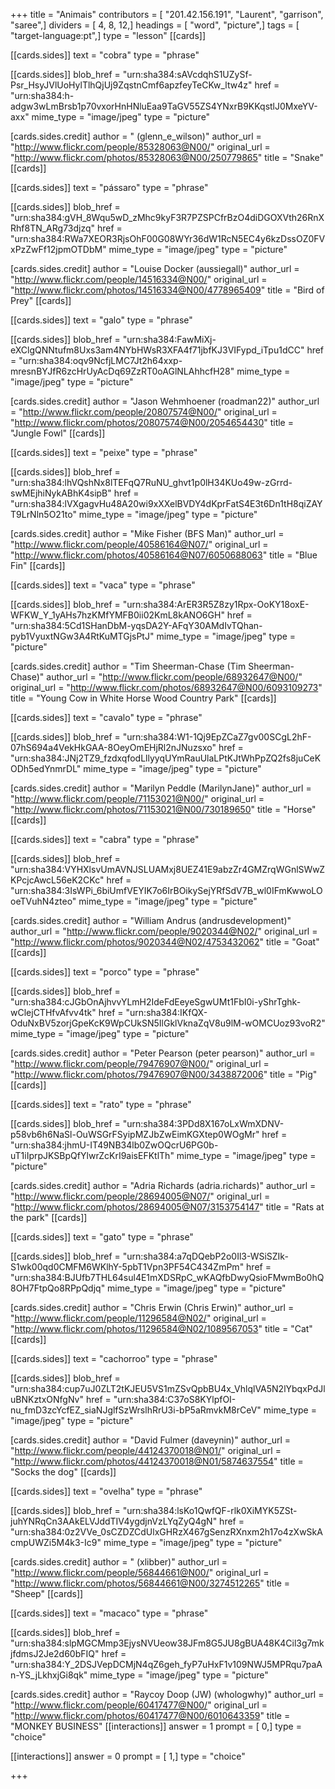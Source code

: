 +++
title = "Animais"
contributors = [ "201.42.156.191", "Laurent", "garrison", "saree",]
dividers = [ 4, 8, 12,]
headings = [ "word", "picture",]
tags = [ "target-language:pt",]
type = "lesson"
[[cards]]

[[cards.sides]]
text = "cobra"
type = "phrase"

[[cards.sides]]
blob_href = "urn:sha384:sAVcdqhS1UZySf-Psr_HsyJVlUoHylTlhQjUj9ZqstnCmf6apzfeyTeCKw_ltw4z"
href = "urn:sha384:h-adgw3wLmBrsb1p70vxorHnHNluEaa9TaGV55ZS4YNxrB9KKqstlJ0MxeYV-axx"
mime_type = "image/jpeg"
type = "picture"

[cards.sides.credit]
author = " (glenn_e_wilson)"
author_url = "http://www.flickr.com/people/85328063@N00/"
original_url = "http://www.flickr.com/photos/85328063@N00/250779865"
title = "Snake"
[[cards]]

[[cards.sides]]
text = "pássaro"
type = "phrase"

[[cards.sides]]
blob_href = "urn:sha384:gVH_8Wqu5wD_zMhc9kyF3R7PZSPCfrBzO4diDGOXVth26RnXRhf8TN_ARg73djzq"
href = "urn:sha384:RWa7XEOR3RjsOhF00G08WYr36dW1RcN5EC4y6kzDssOZ0FVxPzZwFf12jpmOTDbM"
mime_type = "image/jpeg"
type = "picture"

[cards.sides.credit]
author = "Louise Docker (aussiegall)"
author_url = "http://www.flickr.com/people/14516334@N00/"
original_url = "http://www.flickr.com/photos/14516334@N00/4778965409"
title = "Bird of Prey"
[[cards]]

[[cards.sides]]
text = "galo"
type = "phrase"

[[cards.sides]]
blob_href = "urn:sha384:FawMiXj-eXClgQNNtufm8Uxs3am4NYbHWsR3XFA4f71jbfKJ3VIFypd_iTpu1dCC"
href = "urn:sha384:oqv9NcfjLMC7Jt2h64xxp-mresnBYJfR6zcHrUyAcDq69ZzRT0oAGlNLAhhcfH28"
mime_type = "image/jpeg"
type = "picture"

[cards.sides.credit]
author = "Jason Wehmhoener (roadman22)"
author_url = "http://www.flickr.com/people/20807574@N00/"
original_url = "http://www.flickr.com/photos/20807574@N00/2054654430"
title = "Jungle Fowl"
[[cards]]

[[cards.sides]]
text = "peixe"
type = "phrase"

[[cards.sides]]
blob_href = "urn:sha384:lhVQshNx8lTEFqQ7RuNU_ghvt1p0lH34KUo49w-zGrrd-swMEjhiNykABhK4sipB"
href = "urn:sha384:lVXgagvHu48A20wi9xXXelBVDY4dKprFatS4E3t6Dn1tH8qiZAYT9LrNln5O21to"
mime_type = "image/jpeg"
type = "picture"

[cards.sides.credit]
author = "Mike Fisher (BFS Man)"
author_url = "http://www.flickr.com/people/40586164@N07/"
original_url = "http://www.flickr.com/photos/40586164@N07/6050688063"
title = "Blue Fin"
[[cards]]

[[cards.sides]]
text = "vaca"
type = "phrase"

[[cards.sides]]
blob_href = "urn:sha384:ArER3R5Z8zy1Rpx-OoKY18oxE-WFKW_Y_1yAHs7hzKMfYMFB0ii02KmL8kANO6GH"
href = "urn:sha384:5Cd1SHanDbM-yqsDA2Y-AFqY30AMdIvTQhan-pyb1VyuxtNGw3A4RtKuMTGjsPtJ"
mime_type = "image/jpeg"
type = "picture"

[cards.sides.credit]
author = "Tim Sheerman-Chase (Tim Sheerman-Chase)"
author_url = "http://www.flickr.com/people/68932647@N00/"
original_url = "http://www.flickr.com/photos/68932647@N00/6093109273"
title = "Young Cow in White Horse Wood Country Park"
[[cards]]

[[cards.sides]]
text = "cavalo"
type = "phrase"

[[cards.sides]]
blob_href = "urn:sha384:W1-1Qj9EpZCaZ7gv00SCgL2hF-07hS694a4VekHkGAA-8OeyOmEHjRl2nJNuzsxo"
href = "urn:sha384:JNj2TZ9_fzdxqfodLllyyqUYmRauUlaLPtKJtWhPpZQ2fs8juCeKODh5edYnmrDL"
mime_type = "image/jpeg"
type = "picture"

[cards.sides.credit]
author = "Marilyn Peddle (MarilynJane)"
author_url = "http://www.flickr.com/people/71153021@N00/"
original_url = "http://www.flickr.com/photos/71153021@N00/730189650"
title = "Horse"
[[cards]]

[[cards.sides]]
text = "cabra"
type = "phrase"

[[cards.sides]]
blob_href = "urn:sha384:VYHXlsvUmAVNJSLUAMxj8UEZ41E9abzZr4GMZrqWGnlSWwZKPcjcAwcL56eK2CKc"
href = "urn:sha384:3IsWPi_6biUmfVEYIK7o6IrBOikySejYRfSdV7B_wl0IFmKwwoLOoeTVuhN4zteo"
mime_type = "image/jpeg"
type = "picture"

[cards.sides.credit]
author = "William Andrus (andrusdevelopment)"
author_url = "http://www.flickr.com/people/9020344@N02/"
original_url = "http://www.flickr.com/photos/9020344@N02/4753432062"
title = "Goat"
[[cards]]

[[cards.sides]]
text = "porco"
type = "phrase"

[[cards.sides]]
blob_href = "urn:sha384:cJGbOnAjhvvYLmH2IdeFdEeyeSgwUMt1FbI0i-yShrTghk-wClejCTHfvAfvv4tk"
href = "urn:sha384:IKfQX-OduNxBV5zorjGpeKcK9WpCUkSN5IlGklVknaZqV8u9lM-wOMCUoz93voR2"
mime_type = "image/jpeg"
type = "picture"

[cards.sides.credit]
author = "Peter Pearson (peter pearson)"
author_url = "http://www.flickr.com/people/79476907@N00/"
original_url = "http://www.flickr.com/photos/79476907@N00/3438872006"
title = "Pig"
[[cards]]

[[cards.sides]]
text = "rato"
type = "phrase"

[[cards.sides]]
blob_href = "urn:sha384:3PDd8X167oLxWmXDNV-p58vb6h6NaSl-OuWSGrFSyipMZJbZwEimKGXtep0WOgMr"
href = "urn:sha384:jhmU-IT49NB34lb0ZwOQcrU6PG0b-uT1iIprpJKSBpQfYlwrZcKrI9aisEFKtlTh"
mime_type = "image/jpeg"
type = "picture"

[cards.sides.credit]
author = "Adria Richards (adria.richards)"
author_url = "http://www.flickr.com/people/28694005@N07/"
original_url = "http://www.flickr.com/photos/28694005@N07/3153754147"
title = "Rats at the park"
[[cards]]

[[cards.sides]]
text = "gato"
type = "phrase"

[[cards.sides]]
blob_href = "urn:sha384:a7qDQebP2o0Il3-WSiSZIk-S1wk00qd0CMFM6WKlhY-5pbT1Vpn3PF54C434ZmPm"
href = "urn:sha384:BJUfb7THL64sul4E1mXDSRpC_wKAQfbDwyQsioFMwmBo0hQ8OH7FtpQo8RPpQdjq"
mime_type = "image/jpeg"
type = "picture"

[cards.sides.credit]
author = "Chris Erwin (Chris Erwin)"
author_url = "http://www.flickr.com/people/11296584@N02/"
original_url = "http://www.flickr.com/photos/11296584@N02/1089567053"
title = "Cat"
[[cards]]

[[cards.sides]]
text = "cachorroo"
type = "phrase"

[[cards.sides]]
blob_href = "urn:sha384:cup7uJ0ZLT2tKJEU5VS1mZSvQpbBU4x_VhlqlVA5N2lYbqxPdJluBNKztxONfgNv"
href = "urn:sha384:C37oS8KYlpfOI-nu_fmD3zcYcfEZ_siaNJglfSzWrslhRrU3i-bP5aRmvkM8rCeV"
mime_type = "image/jpeg"
type = "picture"

[cards.sides.credit]
author = "David Fulmer (daveynin)"
author_url = "http://www.flickr.com/people/44124370018@N01/"
original_url = "http://www.flickr.com/photos/44124370018@N01/5874637554"
title = "Socks the dog"
[[cards]]

[[cards.sides]]
text = "ovelha"
type = "phrase"

[[cards.sides]]
blob_href = "urn:sha384:lsKo1QwfQF-rlk0XiMYK5ZSt-juhYNRqCn3AAkELVJddTIV4ygdjnVzLYqZyQ4gN"
href = "urn:sha384:0z2VVe_0sCZDZCdUlxGHRzX467gSenzRXnxm2h17o4zXwSkAcmpUWZi5M4k3-Ic9"
mime_type = "image/jpeg"
type = "picture"

[cards.sides.credit]
author = " (xlibber)"
author_url = "http://www.flickr.com/people/56844661@N00/"
original_url = "http://www.flickr.com/photos/56844661@N00/3274512265"
title = "Sheep"
[[cards]]

[[cards.sides]]
text = "macaco"
type = "phrase"

[[cards.sides]]
blob_href = "urn:sha384:slpMGCMmp3EjysNVUeow38JFm8G5JU8gBUA48K4Cil3g7mkjfdmsJ2Je2d60bFIQ"
href = "urn:sha384:Y_2DSJVepDCMjN4qZ6geh_fyP7uHxF1v109NWJ5MPRqu7paAn-YS_jLkhxjGi8qk"
mime_type = "image/jpeg"
type = "picture"

[cards.sides.credit]
author = "Raycoy  Doop (JW) (whologwhy)"
author_url = "http://www.flickr.com/people/60417477@N00/"
original_url = "http://www.flickr.com/photos/60417477@N00/6010643359"
title = "MONKEY BUSINESS"
[[interactions]]
answer = 1
prompt = [ 0,]
type = "choice"

[[interactions]]
answer = 0
prompt = [ 1,]
type = "choice"

+++
